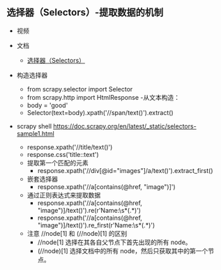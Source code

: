 ## 选择器（Selectors）-提取数据的机制

- 视频
- 文档
    - [选择器（Selectors）](https://oner-wv.gitbooks.io/scrapy_zh/content/%E5%9F%BA%E6%9C%AC%E6%A6%82%E5%BF%B5/%E9%80%89%E6%8B%A9%E5%99%A8.html)

- 构造选择器
    - from scrapy.selector import Selector
    - from scrapy.http import HtmlResponse
-从文本构造：
    - body = '<html><body><span>good</span></body></html>'
    - Selector(text=body).xpath('//span/text()').extract()

- scrapy shell https://doc.scrapy.org/en/latest/_static/selectors-sample1.html
    - response.xpath('//title/text()')
    - response.css('title::text')
    - 提取第一个匹配的元素
        - response.xpath('//div[@id="images"]/a/text()').extract_first()
    - 嵌套选择器
        - response.xpath('//a[contains(@href, "image")]')
    - 通过正则表达式来提取数据
        - response.xpath('//a[contains(@href, "image")]/text()').re(r'Name:\s*(.*)')
        - response.xpath('//a[contains(@href, "image")]/text()').re_first(r'Name:\s*(.*)')
    - 注意 //node[1] 和 (//node)[1] 的区别
        - //node[1] 选择在其各自父节点下首先出现的所有 node。
        - (//node)[1] 选择文档中的所有 node，然后只获取其中的第一个节点。    
